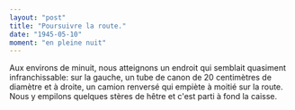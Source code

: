 ```yaml
---
layout: "post"
title: "Poursuivre la route."
date: "1945-05-10"
moment: "en pleine nuit"
---
```


Aux environs de minuit, nous atteignons un endroit qui semblait quasiment infranchissable: sur la gauche, un tube de canon de 20 centimètres de diamètre et à droite, un camion renversé qui empiète à moitié sur la route. Nous y empilons quelques stères de hêtre et c'est parti à fond la caisse.


<div class="histoire"></div>

<div class="commentaire"></div>